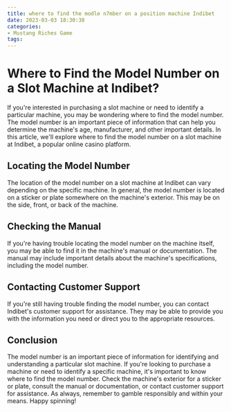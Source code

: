 ```yaml
---
title: where to find the modle n7mber on a position machine Indibet
date: 2023-03-03 18:30:38
categories:
- Mustang Riches Game
tags:
---
```

# Where to Find the Model Number on a Slot Machine at Indibet?

If you're interested in purchasing a slot machine or need to identify a particular machine, you may be wondering where to find the model number. The model number is an important piece of information that can help you determine the machine's age, manufacturer, and other important details. In this article, we'll explore where to find the model number on a slot machine at Indibet, a popular online casino platform.

## Locating the Model Number

The location of the model number on a slot machine at Indibet can vary depending on the specific machine. In general, the model number is located on a sticker or plate somewhere on the machine's exterior. This may be on the side, front, or back of the machine.

## Checking the Manual

If you're having trouble locating the model number on the machine itself, you may be able to find it in the machine's manual or documentation. The manual may include important details about the machine's specifications, including the model number.

## Contacting Customer Support

If you're still having trouble finding the model number, you can contact Indibet's customer support for assistance. They may be able to provide you with the information you need or direct you to the appropriate resources.

## Conclusion

The model number is an important piece of information for identifying and understanding a particular slot machine. If you're looking to purchase a machine or need to identify a specific machine, it's important to know where to find the model number. Check the machine's exterior for a sticker or plate, consult the manual or documentation, or contact customer support for assistance. As always, remember to gamble responsibly and within your means. Happy spinning!
